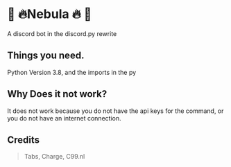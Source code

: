 # 📣 🔥Nebula 🔥 📣
A discord bot in the discord.py rewrite

## Things you need.

Python Version 3.8, and the imports in the py

## Why Does it not work?
It does not work because you do not have the api keys for the command, or you do not have an internet connection.

## Credits
> Tabs,
> Charge,
> C99.nl

